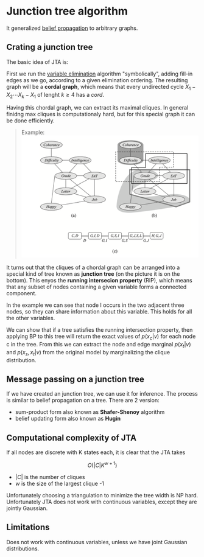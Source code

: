 # Junction tree algorithm
It generalized [belief propagation](belief_propagation.md) to arbitrary graphs. 

## Crating a junction tree
The basic idea of JTA is:

First we run the [variable elimination](variable_elimination.md) algorithm "symbolically", adding fill-in edges as we go, according to a given elimination ordering. The resulting graph will be a **cordal graph**, which means that every undirected cycle $X_1 - X_2 \cdots X_k - X_1$ of lenght $k \ge 4$ has a *cord*. 

Having this chordal graph, we can extract its maximal cliques. In general finidng max cliques is computationaly hard, but for this special graph it can be done efficiently.

> Example:
> ![](../.images/machine_learning/junction_tree_algorithm.png)

It turns out that the cliques of a chordal graph can be arranged into a special kind of tree known as **junction tree** (on the picture it is on the bottom). This enyos the **running intersecion property** (RIP), which means that any subset of nodes containing a given variable forms a connected component. 

In the example we can see that node I occurs in the two adjacent three nodes, so they can share information about this variable. This holds for all the other variables.

We can show that if a tree satisfies the running intersection property, then applying BP to this tree will return the exact values of $p(x_c|v)$ for each node c in the tree. From this we can extract the node and edge marginal $p(x_t|v)$ and $p(x_s,x_t|v)$ from the original model by marginalizing the clique distribution. 

## Message passing on a junction tree
If we have created an junction tree, we can use it for inference. The process is similar to belief propagation on a tree. There are 2 version:

* sum-product form also known as **Shafer-Shenoy** algorithm
* belief updating form also known as **Hugin**

## Computational complexity of JTA
If all nodes are discrete with K states each, it is clear that the JTA takes

$$O(|C|K^{w+1})$$

*  $|C|$ is the number of cliques
*  $w$ is the size of the largest clique -1 


Unfortunately choosing a triangulation to minimize the tree width is NP hard. Unfortunately JTA does not work with continuous variables, except they are jointly Gaussian.

## Limitations
Does not work with continuous variables, unless we have joint Gaussian distributions.